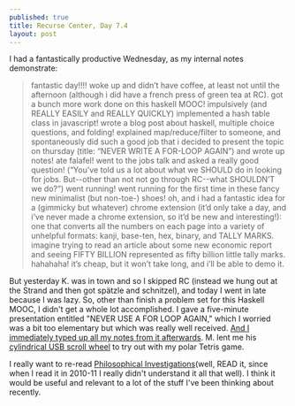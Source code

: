 ```yaml
---
published: true
title: Recurse Center, Day 7.4
layout: post
---
```

I had a fantastically productive Wednesday, as my internal notes demonstrate:

> fantastic day!!!! woke up and didn’t have coffee, at least not until the afternoon (although i did have a french press of green tea at RC). got a bunch more work done on this haskell MOOC! impulsively (and REALLY EASILY and REALLY QUICKLY) implemented a hash table class in javascript! wrote a blog post about haskell, multiple choice questions, and folding! explained map/reduce/filter to someone, and spontaneously did such a good job that i decided to present the topic on thursday (title: “NEVER WRITE A FOR-LOOP AGAIN”) and wrote up notes! ate falafel! went to the jobs talk and asked a really good question! (“You’ve told us a lot about what we SHOULD do in looking for jobs. But--other than not not go through RC--what SHOULDN’T we do?”) went running! went running for the first time in these fancy new minimalist (but non-toe-) shoes! oh, and i had a fantastic idea for a (gimmicky but whatever) chrome extension (it’d only take a day, and i’ve never made a chrome extension, so it’d be new and interesting!): one that converts all the numbers on each page into a variety of unhelpful formats: kanji, base-ten, hex, binary, and TALLY MARKS. imagine trying to read an article about some new economic report and seeing FIFTY BILLION represented as fifty billion little tally marks. hahahaha! it’s cheap, but it won’t take long, and i’ll be able to demo it. 

But yesterday K. was in town and so I skipped RC (instead we hung out at the Strand and then got spätzle and schnitzel), and today I went in late because I was lazy. So, other than finish a problem set for this Haskell MOOC, I didn't get a whole lot accomplished. I gave a five-minute presentation entitled "NEVER USE A FOR LOOP AGAIN," which I worried was a bit too elementary but which was really well received. [And I immediately typed up all my notes from it afterwards](https://gist.github.com/amalex5/13191acd43caa79d6096). M. lent me his [cylindrical USB scroll wheel](https://griffintechnology.com/us/powermate) to try out with my polar Tetris game.

I really want to re-read [Philosophical Investigations](https://en.wikipedia.org/wiki/Philosophical_Investigations)(well, READ it, since when I read it in 2010-11 I really didn't understand it all that well). I think it would be useful and relevant to a lot of the stuff I've been thinking about recently.